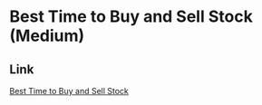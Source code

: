 # Best Time to Buy and Sell Stock (Medium)

## Link

[Best Time to Buy and Sell Stock](https://leetcode.com/problems/best-time-to-buy-and-sell-stock/)
